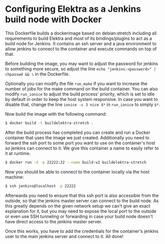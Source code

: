 # Configuring Elektra as a Jenkins build node with Docker

This Dockerfile builds a dockerimage based on debian:stretch including all
requirements to build Elektra and most of its bindings/plugins to act as a build
node for Jenkins. It contains an ssh server and a java environment to allow
jenkins to connect to the container and execute commands on top of that.

Before building the image, you may want to adjust the password for jenkins to
something more secure, so adjust the line `echo "jenkins:<password>" | chpasswd && \`
in the Dockerfile.

Optionally you can modify the file `run_make` if you want to
increase the number of jobs for the make command on the build container. You can
also modify `run_ionice` to adjust the build process' priority, which is set to
idle by default in order to keep the host system responsive. In case you want to
disable that, change the line `ionice -c 3 nice $*` in `run_ionice` to simply `$*`.

Now build the image with the following command:

```sh
$ docker build -t buildelektra-stretch .
```

After the build process has completed you can create and run a Docker container
that uses the image we just created. Additionally you need to forward the ssh
port to some port you want to use on the container's host so jenkins can connect
to it. We give this container a name to easily refer to it at runtime.

```sh
$ docker run -d -p 22222:22 --name build-v2 buildelektra-stretch
```

Now you should be able to connect to the container locally via the host machine:

```sh
$ ssh jenkins@localhost -p 22222
```

Afterwards you need to ensure that this ssh port is also accessible from the
outside, so that the jenkins master server can connect to the build node.
As this greatly depends on the given network setup we can't give an exact
explanation for it, but you may need to expose the local port to the outside or
even use SSH tunneling or forwarding in case your build node doesn't have direct
access to the jenkins master server.

Once this works, you have to add the credentials for the container's jenkins
user to the main jenkins server and connect to it. All done!
